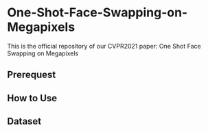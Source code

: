 # One-Shot-Face-Swapping-on-Megapixels
This is the official repository of our CVPR2021 paper: One Shot Face Swapping on Megapixels

## Prerequest

## How to Use

## Dataset
